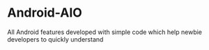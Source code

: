 # Android-AIO
All Android features developed with simple code which help newbie developers to quickly understand
